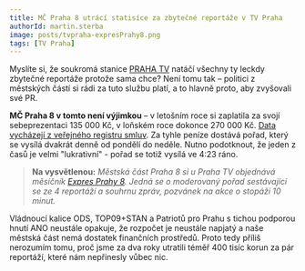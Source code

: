 ```yaml
---
title: MČ Praha 8 utrácí statisíce za zbytečné reportáže v TV Praha
authorId: martin.sterba
image: posts/tvpraha-expresPrahy8.png
tags: [TV Praha]
---
```


Myslíte si, že soukromá stanice [PRAHA TV](https://prahatv.eu) natáčí všechny ty leckdy zbytečné reportáže protože sama chce? Není tomu tak – politici z městských částí si rádi za tuto službu platí, a to hlavně proto, aby zvyšovali své PR.

**MČ Praha 8 v tomto není výjimkou** – v letošním roce si zaplatila za svojí sebeprezentaci 135 000 Kč, v loňském roce dokonce 270 000 Kč. [Data vycházejí z veřejného registru smluv](https://smlouvy.gov.cz/vyhledavani?party_idnum=25830937). Za tyhle peníze dostává pořad, který se vysílá dvakrát denně od pondělí do neděle. Nutno podotknout, že jeden z časů je velmi "lukrativní" - pořad se totiž vysílá ve 4:23 ráno.

> **Na vysvětlenou:** *Městská část Praha 8 si u Praha TV objednává měsíčník [Expres Prahy 8](https://prahatv.eu/porady/expres-prahy-8). Jedná se o moderovaný pořad sestávající se ze 4 reportáží a souhrnu zpráv, pozvánek na akce o stopáži 10 minut.*

Vládnoucí kalice ODS, TOP09+STAN a Patriotů pro Prahu s tichou podporou hnutí ANO neustále opakuje, že rozpočet je neustále napjatý a naše městská část nemá dostatek finančních prostředů. Proto tedy příliš nerozumím tomu, proč jsme za dva roky utratili téměř 400 tisíc korun za pár reportáží, které nám nepřinesly vůbec nic.
